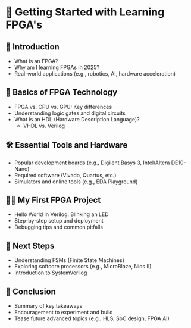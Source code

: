 # 📘 Getting Started with Learning FPGA's

## 🧭 Introduction
- What is an FPGA?
- Why am I learning FPGAs in 2025?
- Real-world applications (e.g., robotics, AI, hardware acceleration)

## 🧠 Basics of FPGA Technology
- FPGA vs. CPU vs. GPU: Key differences
- Understanding logic gates and digital circuits
- What is an HDL (Hardware Description Language)?
  - VHDL vs. Verilog

## 🛠️ Essential Tools and Hardware
- Popular development boards (e.g., Digilent Basys 3, Intel/Altera DE10-Nano)
- Required software (Vivado, Quartus, etc.)
- Simulators and online tools (e.g., EDA Playground)

## 👨‍💻 My First FPGA Project
- Hello World in Verilog: Blinking an LED
- Step-by-step setup and deployment
- Debugging tips and common pitfalls

## 🚀 Next Steps
- Understanding FSMs (Finite State Machines)
- Exploring softcore processors (e.g., MicroBlaze, Nios II)
- Introduction to SystemVerilog

## 📝 Conclusion
- Summary of key takeaways
- Encouragement to experiment and build
- Tease future advanced topics (e.g., HLS, SoC design, FPGA AI)
